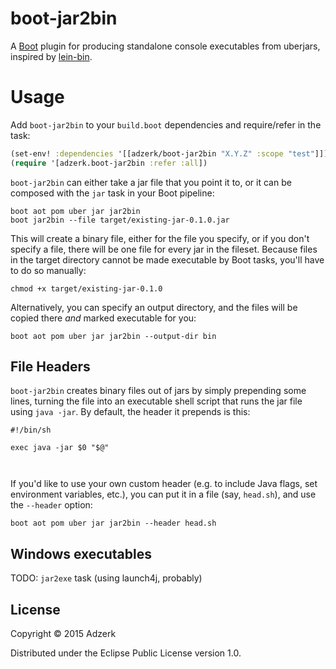 # boot-jar2bin

A [Boot](http://boot-clj.com) plugin for producing standalone console executables from uberjars, inspired by [lein-bin](http://github.com/Raynes/lein-bin).

# Usage

Add `boot-jar2bin` to your `build.boot` dependencies and require/refer in the task:

```clojure
(set-env! :dependencies '[[adzerk/boot-jar2bin "X.Y.Z" :scope "test"]])
(require '[adzerk.boot-jar2bin :refer :all])
```

`boot-jar2bin` can either take a jar file that you point it to, or it can be composed with the `jar` task in your Boot pipeline:

```
boot aot pom uber jar jar2bin
boot jar2bin --file target/existing-jar-0.1.0.jar
```

This will create a binary file, either for the file you specify, or if you don't specify a file, there will be one file for every jar in the fileset. Because files in the target directory cannot be made executable by Boot tasks, you'll have to do so manually:

```
chmod +x target/existing-jar-0.1.0
```

Alternatively, you can specify an output directory, and the files will be copied there *and* marked executable for you:

```
boot aot pom uber jar jar2bin --output-dir bin
```

## File Headers

`boot-jar2bin` creates binary files out of jars by simply prepending some lines, turning the file into an executable shell script that runs the jar file using `java -jar`. By default, the header it prepends is this:

```
#!/bin/sh

exec java -jar $0 "$@"



```

If you'd like to use your own custom header (e.g. to include Java flags, set environment variables, etc.), you can put it in a file (say, `head.sh`), and use the `--header` option:

```
boot aot pom uber jar jar2bin --header head.sh
```

## Windows executables

TODO: `jar2exe` task (using launch4j, probably)

## License

Copyright © 2015 Adzerk

Distributed under the Eclipse Public License version 1.0.
